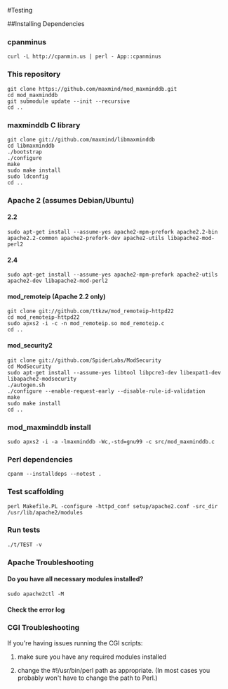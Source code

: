 #Testing

##Installing Dependencies

### cpanminus

    curl -L http://cpanmin.us | perl - App::cpanminus

### This repository

    git clone https://github.com/maxmind/mod_maxminddb.git
    cd mod_maxminddb
    git submodule update --init --recursive
    cd ..

### maxminddb C library

    git clone git://github.com/maxmind/libmaxminddb
    cd libmaxminddb
    ./bootstrap
    ./configure
    make
    sudo make install
    sudo ldconfig
    cd ..

### Apache 2 (assumes Debian/Ubuntu)

#### 2.2

    sudo apt-get install --assume-yes apache2-mpm-prefork apache2.2-bin apache2.2-common apache2-prefork-dev apache2-utils libapache2-mod-perl2

#### 2.4

    sudo apt-get install --assume-yes apache2-mpm-prefork apache2-utils apache2-dev libapache2-mod-perl2

#### mod_remoteip (Apache 2.2 only)
    git clone git://github.com/ttkzw/mod_remoteip-httpd22
    cd mod_remoteip-httpd22
    sudo apxs2 -i -c -n mod_remoteip.so mod_remoteip.c
    cd ..

#### mod_security2
    git clone git://github.com/SpiderLabs/ModSecurity
    cd ModSecurity
    sudo apt-get install --assume-yes libtool libpcre3-dev libexpat1-dev libapache2-modsecurity
    ./autogen.sh
    ./configure --enable-request-early --disable-rule-id-validation
    make
    sudo make install
    cd ..

### mod_maxminddb install
    sudo apxs2 -i -a -lmaxminddb -Wc,-std=gnu99 -c src/mod_maxminddb.c

### Perl dependencies

    cpanm --installdeps --notest .

### Test scaffolding

    perl Makefile.PL -configure -httpd_conf setup/apache2.conf -src_dir /usr/lib/apache2/modules

### Run tests

    ./t/TEST -v

### Apache Troubleshooting

#### Do you have all necessary modules installed?
    sudo apache2ctl -M

#### Check the error log

### CGI Troubleshooting

If you're having issues running the CGI scripts:

1. make sure you have any required modules installed

2. change the #!/usr/bin/perl path as appropriate. (In most cases you probably
won't have to change the path to Perl.)
